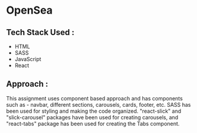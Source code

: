 # OpenSea 

## Tech Stack Used :
- HTML
- SASS
- JavaScript
- React

## Approach :

This assignment uses component based approach and has components such as - navbar, different sections, carousels, cards, footer, etc. SASS has been used for styling and making the code organized. "react-slick" and "slick-carousel" packages have been used for creating carousels, and "react-tabs" package has been used for creating the Tabs component.